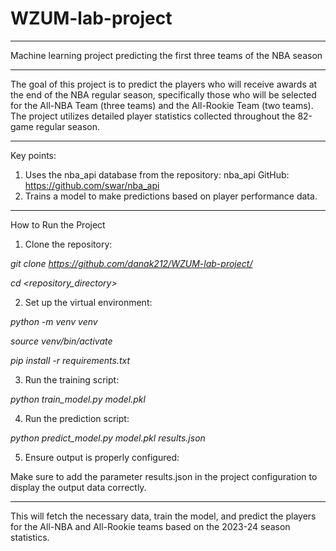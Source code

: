 # WZUM-lab-project

____________________________________________________________________________________________________
 Machine learning project predicting the first three teams of the NBA season

____________________________________________________________________________________________________
The goal of this project is to predict the players who will receive awards at the end of the NBA regular season, specifically those who will be selected for the All-NBA Team (three teams) and the All-Rookie Team (two teams). The project utilizes detailed player statistics collected throughout the 82-game regular season.

____________________________________________________________________________________________________
Key points:
1. Uses the nba_api database from the repository: nba_api GitHub: https://github.com/swar/nba_api
2. Trains a model to make predictions based on player performance data.

____________________________________________________________________________________________________
How to Run the Project

1. Clone the repository:

 _git clone https://github.com/danak212/WZUM-lab-project/_

 _cd <repository_directory>_

2. Set up the virtual environment:

 _python -m venv venv_

 _source venv/bin/activate_

 _pip install -r requirements.txt_

3. Run the training script:

 _python train_model.py model.pkl_

4. Run the prediction script:

 _python predict_model.py model.pkl results.json_

5. Ensure output is properly configured:

 Make sure to add the parameter results.json in the project configuration to display the output data correctly.

____________________________________________________________________________________________________
This will fetch the necessary data, train the model, and predict the players for the All-NBA and All-Rookie teams based on the 2023-24 season statistics.
